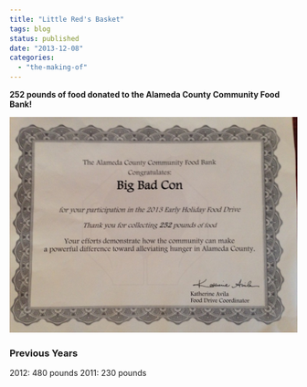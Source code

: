 ```yaml
---
title: "Little Red's Basket"
tags: blog
status: published
date: "2013-12-08"
categories: 
  - "the-making-of"
---
```


**252 pounds of food donated to the Alameda County Community Food Bank!**

[![ACCFB-FoodDrive-2013](/images/ACCFB-FoodDrive-2013-1024x768.jpeg)](http://www.bigbadcon.com/wp-content/uploads/2013/12/ACCFB-FoodDrive-2013.jpeg)

### Previous Years

2012: 480 pounds 2011: 230 pounds
